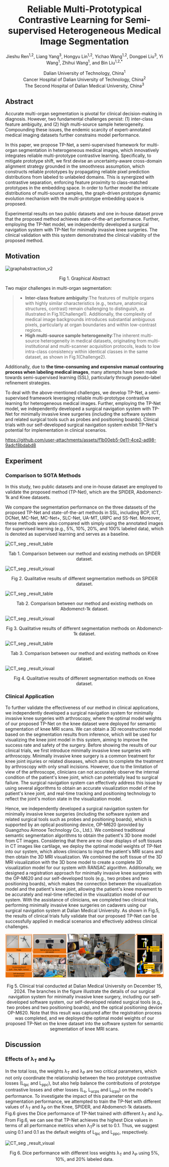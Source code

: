 # <div align='center'>Reliable Multi-Prototypical Contrastive Learning for Semi-supervised Heterogeneous Medical Image Segmentation</div>
<p align="center">Jieshu Ren<sup>1,2</sup>, Liang Yang<sup>3</sup>, Hongyu Lin<sup>1,2</sup>, Yichao Wang<sup>1,2</sup>, Dongpei Liu<sup>3</sup>, Yi Wang<sup>1</sup>, Zhihui Wang<sup>1</sup>, and Bin Liu<sup>1,2,*</sup></p>
<p align="center">Dalian University of Technology, China<sup>1</sup><br>Cancer Hospital of Dalian University of Technology, China<sup>2</sup><br>The Second Hospital of Dalian Medical University, China<sup>3</sup></p>

## Abstract
<p>Accurate multi-organ segmentation is pivotal for clinical decision-making in diagnosis. However, two fundamental challenges persist: (1) inter-class feature ambiguity, and (2) high multi-source sample heterogeneity. Compounding these issues, the endemic scarcity of expert-annotated medical imaging datasets further constrains model performance.
<p>In this paper, we propose TP-Net, a semi-supervised framework for multi-organ segmentation in heterogeneous medical images, which innovatively integrates reliable multi-prototype contrastive learning. Specifically, to mitigate prototype shift, we first devise an uncertainty-aware cross-domain alignment strategy grounded in the smoothness assumption, which constructs reliable prototypes by propagating reliable pixel prediction distributions from labeled to unlabeled domains. This is synergized with contrastive separation, enforcing feature proximity to class-matched prototypes in the embedding space. In order to further model the intricate distributions of multi-source samples, the graph-driven prototype dynamic evolution mechanism with the multi-prototype embedding space is proposed. 
<p>Experimental results on two public datasets and one in-house dataset prove that the proposed method achieves state-of-the-art performance. Further, employing the TP-Net model, we independently developed a surgical navigation system with TP-Net for minimally invasive knee surgeries. The clinical validation with this system demonstrated the clinical viability of the proposed method.

## Motivation
![graphabstraction_v2](Figures/graphabstraction_v2.png)
<div align='center'>Fig 1. Graphical Abstract</div>
<p> 

Two major challenges in multi-organ segmentation:
> - **Inter-class feature ambiguity**:The features of multiple organs with highly similar characteristics (e.g., texture, anatomical structures, contrast) remain challenging to distinguish, as illustrated in Fig.1(Challenge1). Additionally, the complexity of medical image backgrounds introduces substantial ambiguous pixels, particularly at organ boundaries and within low-contrast regions.
> - **High multi-source sample heterogeneity**:The inherent multi-source heterogeneity in medical datasets, originating from multi-institutional and multi-scanner acquisition protocols, leads to low intra-class consistency within identical classes in the same dataset, as shown in Fig.1(Challenge2).


Additionally, due to **the time-consuming and expensive manual contouring process when labeling medical images**, many attempts have been made towards semi-supervised learning (SSL), particularly through pseudo-label refinement strategies. 
<p>To deal with the above-mentioned challenges, we develop TP-Net, a semi-supervised framework leveraging reliable multi-prototype contrastive learning for heterogeneous medical images. Further, employing the TP-Net model, we independently developed a surgical navigation system with TP-Net for minimally invasive knee surgeries (including the software system and related surgical tools such as probes and positioning boards). Clinical trials with our self-developed surgical navigation system exhibit TP-Net's potential for implementation in clinical scenarios.

https://github.com/user-attachments/assets/f1b00eb5-0e11-4ce2-ad98-9adcf8bdabd8


## Experiment
### Comparison to SOTA Methods
<p>In this study, two public datasets and one in-house dataset are employed to validate the proposed method (TP-Net), which are the SPIDER, Abdomenct-1k and Knee datasets.
<p>We compare the segmentation performance on the three datasets of the proposed TP-Net and state-of-the-art methods in SSL, including BCP, ICT, DCNet, MC-Net, MC-Net+, SLC-Net, UA-MT, URPC and SS-Net. Moreover, these methods were also compared with simply using the annotated images for supervised learning (e.g., 5%, 10%, 20%, and 100% labeled data), which is denoted as supervised learning and serves as a baseline.

![CT_seg _result_table](Figures/SPIDER_seg_result_table_v2.png)
<div align='center'>Tab 1. Comparison between our method and existing methods on SPIDER dataset.</div>
<p> 

![CT_seg _result_visual](Figures/SPIDER_seg_resultv4(1).png)
<div align='center'>Fig 2. Qualitative results of different segmentation methods on SPIDER dataset.</div>
<p> 

![CT_seg _result_table](Figures/CT_seg_result_table_v2.png)
<div align='center'>Tab 2. Comparison between our method and existing methods on Abdomenct-1k dataset.</div>
<p> 

![CT_seg _result_visual](Figures/CT_seg_resultv4(1).png)
<div align='center'>Fig 3. Qualitative results of different segmentation methods on Abdomenct-1k dataset.</div>
<p> 

![CT_seg _result_table](Figures/Knee_seg_result_table_v2.png)
<div align='center'>Tab 3. Comparison between our method and existing methods on Knee dataset.</div>
<p> 

![CT_seg _result_visual](Figures/Knee_seg_resultv4(1).png)
<div align='center'>Fig 4. Qualitative results of different segmentation methods on Knee dataset.</div>
<p> 

### Clinical Application
<p>To further validate the effectiveness of our method in clinical applications, we independently developed a surgical navigation system for minimally invasive knee surgeries with arthroscopy, where the optimal model weights of our proposed TP-Net on the knee dataset were deployed for semantic segmentation of knee MRI scans. We can obtain a 3D reconstruction model based on the segmentation results from inference, which will be used for visualizing the knee joint model in this system, aiming to improve the success rate and safety of the surgery. Before showing the results of our clinical trials, we first introduce minimally invasive knee surgeries with arthroscopy. Minimally invasive knee surgery is a common treatment for knee joint injuries or related diseases, which aims to complete the treatment by arthroscopy with only small incisions. However, due to the limitation of view of the arthroscope, clinicians can not accurately observe the internal condition of the patient's knee joint, which can potentially lead to surgical failure. The surgical navigation system can effectively address this issue by using several algorithms to obtain an accurate visualization model of the patient's knee joint, and real-time tracking and positioning technology to reflect the joint's motion state in the visualization model.
<p>Hence, we independently developed a surgical navigation system for minimally invasive knee surgeries (including the software system and related surgical tools such as probes and positioning boards), which is supported by an optical positioning device, OP-M620 (provided by Guangzhou Aimooe Technology Co., Ltd.). We combined traditional semantic segmentation algorithms to obtain the patient's 3D bone model from CT images. Considering that there are no clear displays of soft tissues in CT images like cartilage, we deploy the optimal model weights of TP-Net into our system, which allows clinicians to input the patient's MRI scans and then obtain the 3D MRI visualization. We combined the soft tissue of the 3D MRI visualization with the 3D bone model to create a complete 3D visualization model for our system with RANSAC algorithm. Additionally, we designed a registration approach for minimally invasive knee surgeries with the OP-M620 and our self-developed tools (e.g., two probes and two positioning boards), which makes the connection between the visualization model and the patient's knee joint, allowing the patient's knee movement to be accurately and real-time reflected in the visualization model of our system.
With the assistance of clinicians, we completed two clinical trials, performing minimally invasive knee surgeries on cadavers using our surgical navigation system at Dalian Medical University. As shown in Fig.5, the results of clinical trials fully validate that our proposed TP-Net can be successfully applied in medical scenarios and effectively address clinical challenges.
  
![clinical_app](Figures/clinical_application_v4.png)
<div align='center'>Fig 5. Clinical trial conducted at Dalian Medical University on December 15, 2024. The branches in the figure illustrate the details of our surgical navigation system for minimally invasive knee surgery, including our self-developed software system, our self-developed related surgical tools (e.g., two probes and two positioning boards), and the optical positioning device OP-M620. Note that this result was captured after the registration process was completed, and we deployed the optimal model weights of our proposed TP-Net on the knee dataset into the software system for semantic segmentation of knee MRI scans.</div>
<p> 
  
## Discussion
### Effects of &lambda;<sub>T</sub> and &lambda;<sub>P</sub>
<p>In the total loss, the weights &lambda;<sub>T</sub> and &lambda;<sub>P</sub> are two critical parameters, which not only coordinate the relationship between the two prototype contrastive losses (L<sub>lpc</sub> and L<sub>ppc</sub>), but also help balance the contributions of prototype contrastive losses and other losses (L<sub>s</sub>, L<sub>ucps</sub> and L<sub>icps</sub>) on the model's performance. To investigate the impact of this parameter on the segmentation performance, we attempted to train the TP-Net with different values of &lambda;<sub>T</sub> and &lambda;<sub>P</sub> on the Knee, SPIDER, and Abdomenct-1k datasets. Fig.6 gives the Dice performance of TP-Net trained with different &lambda;<sub>T</sub> and &lambda;<sub>P</sub>. From Fig.6, we can see that TP-Net achieves the highest Dice values in terms of all performance metrics when &lambda;<sub>T</sub is set to 0.1 and &lambda;<sub>P</sub> is set to 0.1. Thus, we suggest using 0.1 and 0.1 as the default weights of L<sub>lpc</sub> and L<sub>ppc</sub>, respectively.

![CT_seg _result_visual](Figures/parameta_contrast_v4.png)
<div align='center'>Fig 6. Dice performance with different loss weights &lambda;<sub>T</sub> and &lambda;<sub>P</sub> using 5%, 10%, and 20% labeled data.</div>
<p> 
